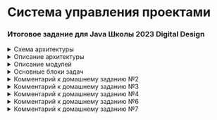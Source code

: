 # Система управления проектами

### Итоговое задание для Java Школы 2023 Digital Design

<details>
  <summary>Схема архитектуры</summary>

Предполагается строить приложение по следущющей архитектуре:

![Scheme-architecture.png](docs/images/Scheme-architecture.png)
</details>

<details>
    <summary>Описание архитектуры</summary>

### Описание архитектуры

В приложении планируется 3 основных уровня:

1. Уровень контроллеров - уровень представления, на котором происходит получение запросов от пользователей
   и подготовка ответов;
2. Уровень сервисов - уровень бизнес-логики, на котором производится работа с полученными или отсылаемыми данными;
3. Уровень репозитория - уровень управления, обработки и хранения информации.
   Уровни будут взаимодействовать между собой последовательно: уровень контроллеров с уровнем сервисов,
   сервисы с репозиторием и аналогично в обратном порядке.

Помимо логического разделения на уровни, приложение будет разделяться на модули, выполняющие конкретную функцию.
В отдельные модули также планируется выделить блоки приложения которые обеспечивают взаимодействие между уровнями
приложения (DTO).
</details>

<details>
    <summary>Описание модулей</summary>

### Описание модулей

1. Модуль “app”
   Базовый модуль, точка входа в приложение.
2. Модуль “web”
   Модуль отвечает за прием и обработку HTTP запросов, подготовку и отправку ответов клиентам.
   Полученные из запроса данные передаются в модуль “service” модуля “core” для их дальнейшей обработки.
   Данные для подготовки ответа клиенту также поступают от модуля “service”.
   Обмен данными с модулем “service” используются DTO объекты.
   Для представления данных в виде DTO объекта модуль “web” взаимодействует с модулем “dto”.
3. Модуль “dto”
   Данный модуль служит для представления различной информации (из HTTP запросов, из базы данных) в виде
   специализированных DTO объектов, с помощью которых осуществляется передача информации между некоторыми модулями.
   Не относится непосредственно к какому-либо уровню приложения, т.к. в основном обеспечивает взаимодействие между
   уровнями контроллеров и сервисов.
4. Модуль “core”
   Модуль модуль состоит из нескольких подмодулей и объединяет в себе основные сущности и бизнес-логику приложения.

- Модуль “service”
  Модуль содержит бизнес-логику приложения. Взаимодействует с модулем “web” для получения входящих данных и
  отправки обработанных. Взаимодействует с модулем “entity” для преобразования DTO объектов в сущности (Entities)
  и наоборот. Модуль выполняет функции управления информацией путем взаимодействия с модулем “repository”.
- Модуль “entity”
  Содержит основные сущности участвующие в бизнес-логике приложения.
  Взаимодействует с модулем “dto” для преобразования сущностей в DTO объекты и наоборот.

5. Модуль “repository”
   Взаимодействует непосредственно с базой данных для управления сущностями. Получает сущности из модуля “service”.

</details>

<details>
    <summary>Основные блоки задач</summary>

### Основные блоки задач

| Блок задач               | Описание                                                                                                                      |
|--------------------------|-------------------------------------------------------------------------------------------------------------------------------|
| Сущности                 | Определение основных сущностей, выделение необходимых атрибутов, <br/>опеределние связей между сущностями.                    |
| Уровень репозитория и БД | Проектирование структуры БД, создание создание структуры БД, создание репозиториев <br/>(классов управления сущностями в БД). |
| Уровень сервисов         | Определение основных операций над сущностями и создание соответствующих методов.                                              |
| DTO                      | Создание DTO необходимых для обмена данными между контроллерами и сервисами.                                                  |
| Уровень контроллеров     | Определение структуры запросов и ответов. Определение endpoint-ов.                                                            |
| Тесты                    | Покрытие юнит и интеграционными тестами.                                                                                      |
| Логирование              | Определение объема, уровней и деталей логирования                                                                             |

</details>

<details>
    <summary>Комментарий к домашнему заданию №2</summary>

### Комментарий к домашнему заданию №2

В проекте созданы модули согласно предлагаемой архитектуры, в модулях созданы пакеты, а также dummy-классы
без функционала. В основном модуле 'app' находится метод main, в котором происходит создание экземпляров классов
и вывод сообщений об этом в консоль. Это сделано для проверки доступности модулей на текущем этапе.
Сборку проекта и создание docker-compose можно выполнить скриптом build-image.
</details>

<details>
    <summary>Комментарий к домашнему заданию №3</summary>

### Комментарий к домашнему заданию №3

**1. Сущности**

Классы сущностей созданы в модуле core-entity.

Сотрудник представлен классом Employee. Статус сотрудника вынесен в отдельный Enum EmployeeStatus.

Проект представлен классом Project. Статус проекта вынесен в отдельный Enum ProjectStatus.
Помимо основных полей проект содержит список команд (Teams) которые относятся к этому проекту,
а также список задач (Task) которые выполняются в рамках проекта.

Команда проекта представлена классов Team. Содержит ссылку на Project к которому относится, а также
список участников команды (TeamMember).

Участник команды представлен классом TeamMember. Класс имеет ссылку на команду Team, в которую он входит и
на сотрудника Employee. Участник команды имеет роль в команде, которая вынесена в Enum TeamMemberProjectRole.
Также в классе содержится ссылка на список задач (Task) исполнителем по которым является участник команды.

Задача представлена классом Task. Содержит ссылку на TeamMember автора и TeamMember исполнителя, также ссылку на
Project к которому относится. Статус задачи определен в Enum TaskStatus.

Все классы Enum вынесены в отдельный модуль common, чтобы не допустить циклических зависимостей модулей.

<details>
    <summary>Диаграмма классов:</summary>

<img src="docs/images/project-control-system-core-entity.png" alt="entities" width="30%" height="30%">

</details>

**2. DTO**

В модуле dto созданы классы DTO по сущностям и разбиты на группы request и response.
На текущем этапе я смог выделить однотипный набор DTO для сущностей. Для входящих запросов
это DTO для create и update, а также для изменения статусов. Для response создал по одному DTO для каждой сущности.

Для поисковых запросов созданы DTO (EntityName)Filter которые будут содержать параметры поиска.

**3. Практическое задание на разработку dataStorage**

Для сущности Employee созданы EmployeeController, EmployeeService и EmployeeRepository.
EmployeeRepository при создании создает хранилище - в папке проекта создается папка storage, а в ней папка employees.
Сущности Employees сохраняются в папку employees в виде файлов без расширения, 1 файл - 1 сущность.
Имя файла соответствует id сущности.

При создании сущности происходит запись объекта в новый файл.
При изменении объект перезаписывается в существующий файл.
При удалении происходит изменение статуса EmployeeStatus на DELETED, но сам файл не удаляется (Согласно описания в ТЗ
при удалении сотрудник не удаляется, только меняется статус). Сотрудника со статусом DELETED уже изменить нельзя.

В методах EmployeeService и EmployeeRepository выбрасываемые исключения "проглатываются", а также есть некотроые
допущения в коде для целей отладки и проверки функционала. Такие допущения старался помечать.

Для проверки в методе main в классе App создается EmployeeController и выполняется ряд запросов.

</details>

<details>
    <summary>Комментарий к домашнему заданию №4</summary>

1. Создать физическую модель БД в виде диаграммы. На модели должны быть отражены таблицы(сущности)
   с необходимыми аттрибутами(в том числе типами) и связи между таблицами.

Создана папка docs/images, туда добавлена схема БД Database-scheme.

2. Написать и отладить SQL-скрипты для создания схемы БД.
   Создать файлик schema.sql(в resources).
   В нем должны быть скрипты на создание схемы БД с "нуля". Скрипты должны соответсвовать физической модели.
   Запустить скрипты на локальной БД, проверить, что схема создалас корректно
   (нет ошибок, все связи правильно прописаны и тп). Попробовать накидать данных и сделать пару выборок.

В папке docker-compose/imports/db созданы файлы:

- 02-schema.sql - создает таблицы БД;
- db.test-changelog-1.0.sql - тестовая вставка данных в БД;
- 04-test-select.sql - тестовые запросы в БД;

3. Создать документ с описанием таблиц, колонок и тп. Создать файлик shema.md(в resources либо в каталоге docs).
   В нем должно краткое описание(что такое, для чего) всех таблиц и аттрибутов.

В папке docs создан файл schema.md c описанием таблиц.

4. Реализовать базовые операции над сущностями с помощью JDBC.
   Выбрать какую-нибудь сущность(модель) и реализовать для нее CRUD операции + поиск.
   Поиск должен включать join хотя бы по 2 таблицам. Фильтр на поиск - ДТО, состоящая из нескольких аттрибутов из разных
   таблиц.

Реализованы CRUD операции для сущностей Employee и Tasks.
В модуле repository созданы классы EmployeeJdbcRepositoryImpl и TaskJdbcRepositoryImpl, а также утилитные классы
ConnectionPropertiesUtil и ConnectionManager.

ConnectionPropertiesUtil отвечает за ситывание файла свойств application-jdbc.properties в папке resources модуля
repository.
ConnectionManager отвечает за загрузку JDBC драйвера и открытие соединения с БД (Connection).

EmployeeJdbcRepositoryImpl реализует основные CRUD операции над сущностью Employee и поиск согласно ТЗ:

*Поиск осуществляется по текстовому значению, которое проверяется по атрибутам Фамилия, Имя, Отчество,
учетной записи, адресу электронной почты и только среди активных сотрудников.*

TaskJdbcRepositoryImpl реализует основные CRUD операции над сущностью Task и поиск согласно ТЗ:

*Поиск задач - задачи должны искать по текстовому значению (по полям Наименование задачи) и с применением фильтров
(по статусам задачи, по исполнителю, по автору задачи, по периоду крайнего срока задачи, по периоду создания задачи).
Фильтры все не обязательны, как и текстовое поле.
Результат должен быть отсортирован по дате создания задачи в обратном порядке (сначала свежие задачи).*

TaskJdbcRepositoryImpl реализует запрос с JOIN по таблицам employees и projects.
Для поиска по фильтру используется DTO TaskFilter который имеет аттрибуты из таблиц tasks и employee.

В методе main класса App, модуля app написаны тестовые запросы для Employee и Task для проверки функционала.
Приложение можно запустить в docker'е скриптом build-image в папке проекта.
Для остановки испольовать docker-compose down -v или удалить сервис db вручную, чтобы при перезапуске
заново прошла инициализация БД.

</details>

<details>
    <summary>Комментарий к домашнему заданию №6</summary>

1. Разработать веб API для итогового проекта с использованием Spring MVC.

Создано web API - в модуле web создданы REST-контроллеры.

2. Покрыть веб слой документацией с помощью Spring Doc.
3. Описать с помощью аннотаций ваши DTO и контроллеры.

Подключен open-api, создано описание контроллеров и DTO помощью аннотаций

4. Подключить аутентификацию к итоговому проекту с помощью Spring Security. Можно использовать любой тип аутентификации.

Подключен Spring Security. Настроена аутентификация по логину и паролю (в модуле app создан WebSecurityConfig). Пароль в
зашифрованном виде хранится в бд.

</details>

<details>
    <summary>Комментарий к домашнему заданию №7</summary>

1. Составить тест-кейсы по функциональным требованиям для одного сервиса.
   Оформить тесты по стандарту в форме таблицы в документе/таблице, включить в проект.

Составлены тест-кейсы, в папке docs/test-cases.

2. Реализовать функциональные тесты по тест-кейсам.

Созданы unit-тесты для EmployeeService.
Тесты собраны в группы (@Nested) по каждому методу EmployeeService.

3. Реализовать как можно много модульных, интеграционных (с использованием testContainers) тестов.

Созданы интеграционные тесты для всех методов EmployeeService, а также несколько тестов для EmployeeController.

4. Подключить log4j2, добавить логов в код, по возможности разделить логи на файлы в зависимости от вашего понимания.

Подключен log4j2 вместо logback. Настроены логгеры для сервисов employee, project, task.
Настроены аппендеры записи в файлы. Логгеры логируют события создания, изменения и удаления Employee, Project, Task.
Настроены аппендеры для записи важных событий в отдельные файлы при помощи фильтра (отдельные файлы для уровня Warn).


</details>